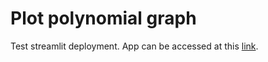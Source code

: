 # Plot polynomial graph
Test streamlit deployment. App can be accessed at this [link](https://polynomial-graph.streamlit.app/).
